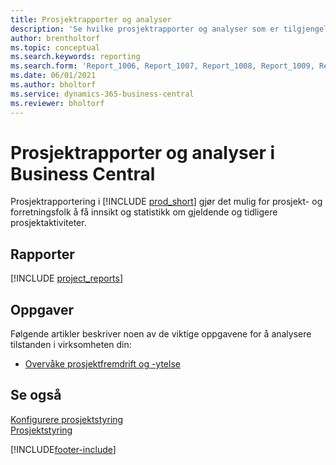 ```yaml
---
title: Prosjektrapporter og analyser
description: 'Se hvilke prosjektrapporter og analyser som er tilgjengelige i standardversjonen av Business Central, slik at du kan holde oversikt over virksomheten.'
author: brentholtorf
ms.topic: conceptual
ms.search.keywords: reporting
ms.search.form: 'Report_1006, Report_1007, Report_1008, Report_1009, Report_1010, Report_1011, Report_1012, Report_1013, Report_1014'
ms.date: 06/01/2021
ms.author: bholtorf
ms.service: dynamics-365-business-central
ms.reviewer: bholtorf
---
```

# <a name="project-reports-and-analytics-in-business-central"></a>Prosjektrapporter og analyser i Business Central

Prosjektrapportering i [!INCLUDE [prod_short](includes/prod_short.md)] gjør det mulig for prosjekt- og forretningsfolk å få innsikt og statistikk om gjeldende og tidligere prosjektaktiviteter.  

## <a name="reports"></a>Rapporter

[!INCLUDE [project_reports](includes/project-reports-include.md)]

## <a name="tasks"></a>Oppgaver

Følgende artikler beskriver noen av de viktige oppgavene for å analysere tilstanden i virksomheten din:

* [Overvåke prosjektfremdrift og -ytelse](projects-how-monitor-progress-performance.md)  


## <a name="see-also"></a>Se også

[Konfigurere prosjektstyring](projects-setup-projects.md)  
[Prosjektstyring](projects-manage-projects.md)  

[!INCLUDE[footer-include](includes/footer-banner.md)]
